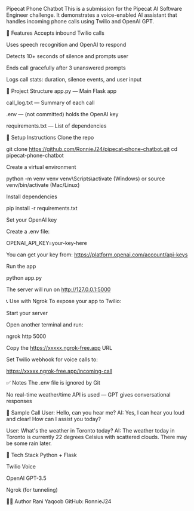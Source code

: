 Pipecat Phone Chatbot
This is a submission for the Pipecat AI Software Engineer challenge. It demonstrates a voice-enabled AI assistant that handles incoming phone calls using Twilio and OpenAI GPT.

🌟 Features
Accepts inbound Twilio calls

Uses speech recognition and OpenAI to respond

Detects 10+ seconds of silence and prompts user

Ends call gracefully after 3 unanswered prompts

Logs call stats: duration, silence events, and user input

📂 Project Structure
app.py — Main Flask app

call_log.txt — Summary of each call

.env — (not committed) holds the OpenAI key

requirements.txt — List of dependencies

🚀 Setup Instructions
Clone the repo

git clone https://github.com/RonnieJ24/pipecat-phone-chatbot.git
cd pipecat-phone-chatbot

Create a virtual environment

python -m venv venv
venv\Scripts\activate (Windows)
or
source venv/bin/activate (Mac/Linux)

Install dependencies

pip install -r requirements.txt

Set your OpenAI key

Create a .env file:

OPENAI_API_KEY=your-key-here

You can get your key from: https://platform.openai.com/account/api-keys

Run the app

python app.py

The server will run on http://127.0.0.1:5000

📞 Use with Ngrok
To expose your app to Twilio:

Start your server

Open another terminal and run:

ngrok http 5000

Copy the https://xxxxx.ngrok-free.app URL

Set Twilio webhook for voice calls to:

https://xxxxx.ngrok-free.app/incoming-call

✅ Notes
The .env file is ignored by Git

No real-time weather/time API is used — GPT gives conversational responses

📌 Sample Call
User: Hello, can you hear me?
AI: Yes, I can hear you loud and clear! How can I assist you today?

User: What's the weather in Toronto today?
AI: The weather today in Toronto is currently 22 degrees Celsius with scattered clouds. There may be some rain later.

🧠 Tech Stack
Python + Flask

Twilio Voice

OpenAI GPT-3.5

Ngrok (for tunneling)

🙋‍♂️ Author
Rani Yaqoob
GitHub: RonnieJ24

